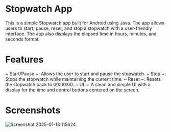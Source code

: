 # Stopwatch App
This is a simple Stopwatch app built for Android using Java. The app allows users to start, pause, reset, and stop a stopwatch with a user-friendly interface. The app also displays the elapsed time in hours, minutes, and seconds format.

# Features
~ Start/Pause ~: Allows the user to start and pause the stopwatch.
 ~ Stop ~: Stops the stopwatch while maintaining the current time.
~ Reset ~: Resets the stopwatch back to 00:00:00.
~ UI ~: A clean and simple UI with a display for the time and control buttons centered on the screen.
# Screenshots
![Screenshot 2025-01-18 115624](https://github.com/user-attachments/assets/0c43848b-4ebb-46b4-9914-1160124e0632)
